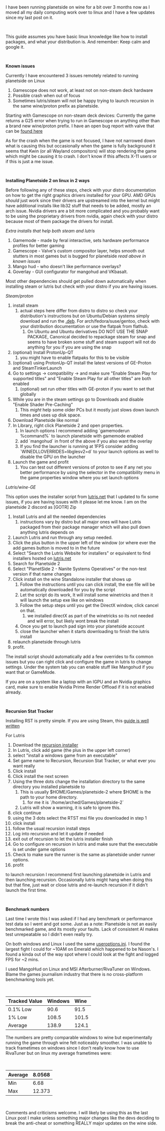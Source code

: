 I have been running planetside on wine for a bit over 3 months now as I moved all my daily computing work over to linux and I have a few updates since my last post on it.

&#x200B;

This guide assumes you have basic linux knowledge like how to install packages, and what your distribution is. And remember: Keep calm and google it.

&#x200B;

**Known issues**

Currently I have encountered 3 issues remotely related to running planetside on Linux

1. Gamescope does not work, at least not on non-steam deck hardware
2. Possible crash when out of focus
3. Sometimes lutris/steam will not be happy trying to launch recursion in the same wine/proton prefix as planetside.

Starting with Gamescope on non-steam deck devices: Currently the game returns a G25 error when trying to run in Gamescope on anything other than a brand new wine/proton prefix. I have an open bug report with valve that can be [found here](https://github.com/ValveSoftware/gamescope/issues/1131)

As for the crash when the game is not focused, I have not narrowed down what is causing this but occasionally when the game is fully background it seems that Kwin (or all Wayland compositors) will stop rendering the game which might be causing it to crash. I don't know if this affects X-11 users or if this is just a me issue.

&#x200B;

**Installing Planetside 2 on linux in 2 ways**

Before following any of these steps, check with your distro documentation on how to get the right graphics drivers installed for your GPU. AMD GPUs *should* just work since their drivers are upstreamed into the kernel but might have additional installs like lib32 stuff that needs to be added, mostly an arch issue. Nvidia drivers are a bit more complicated and you probably want to be using the proprietary drivers from nvidia, again check with your distro because most of them package the drivers for install.

*Extra installs that help both steam and lutris*

1. Gamemode - made by feral interactive, sets hardware performance profiles for better gaming
2. Gamescope - Valve's custom compositor layer, helps smooth out stutters in most games but is bugged for planetside *read above in known issues*
3. Mango hud - who doesn't like performance overlays?
4. Goverlay - GUI configurator for mangohud and VKbasalt.

Most other dependencies should get pulled down automatically when installing steam or lutris but check with your distro if you are having issues.

*Steam/proton*

1. install steam
   1. actual steps here differ from distro to distro so check your distribution's instructions but on Ubuntu/Debian systems simply download and run the [.deb](https://cdn.cloudflare.steamstatic.com/client/installer/steam.deb). For arch/fedora/suse/gentoo, check with your distribution documentation or use the flatpak from flathub.
      1. On Ubuntu and Ubuntu derivatives DO NOT USE THE SNAP PACKAGE, Canonical decided to repackage steam for snap and seems to have broken some stuff and steam support will not do anything for you if you are using the snap
2. (optional) Install ProtonUp-QT
   1. you might have to enable flatpaks for this to be visible
3. (optional) using ProtonUp-QT install the latest versions of GE-Proton and SteamTinkerLaunch
4. Go to settings -> compatibility -> and make sure "Enable Steam Play for supported titles" and "Enable Steam Play for all other titles" are both enabled
   1. (optional) set run other titles with GE-proton if you want to set that globally
5. While you are in the steam settings go to Downloads and disable "Enable Shader Pre-Caching"
   1. This *might* help some older PCs but it mostly just slows down launch times and uses up disk space.
6. Download Planetside like normal
7. In Library, right click Planetside 2 and open properties.
   1. In launch options I recommend adding \`gamemoderun %command%\` to launch planetside with gamemode enabled
   2. add \`mangohud\` in front of the above if you also want the overlay
   3. If you find the launcher is running at 1FPS consider adding \`WINEDLLOVERRIDES=libglesv2=d\` to your launch options as well to disable the GPU on the launcher
8. Launch the game and profit
   1. You can test out different versions of proton to see if any net you better performance by using the selector in the compatibility menu in the game properties window where you set launch options

*Lutris/wine-GE*

This option uses the installer script from [lutris.net](https://lutris.net) that I updated to fix some issues, if you are having issues with it please let me know. I am on the planetside 2 discord as \[GOTR\] Zip

1. Install Lutris and all the needed dependencies
   1. instructions vary by distro but all major ones will have Lutris packaged from their package manager which will also pull down anything lutris depends on
2. Launch Lutris and run through any setup needed.
3. Click the plus button in the upper left of the window (or where ever the add games button is moved to in the future
4. Select "Search the Lutris Website for installers" or equivalent to find installers hosted on [lutris.net](https://lutris.net)
5. Search for Planetside 2
6. Select "PlanetSide 2 - Nanite Systems Operatives" or the non-test version if that name changes
7. Click install on the wine Standalone installer that shows up
   1. Follow the instructions until you can click install, the exe file will be automatically downloaded for you by the script
   2. Let the script do its work, It will install some winetricks and then it will launch the setup exe like on windows
   3. Follow the setup steps until you get the DirectX window, click cancel on that.
      1. we installed directX as part of the winetricks so its not needed and will error, but likely wont break the install
   4. Once you get to launch pad sign into your planetside account
   5. close the launcher when it starts downloading to finish the lutris install
8. relaunch planetside through lutris
9. profit.

The install script should automatically add a few overrides to fix common issues but you can right click and configure the game in lutris to change settings. Under the system tab you can enable stuff like Mangohud if you want that or GameMode.

If you are on a system like a laptop with an IGPU and an Nvidia graphics card, make sure to enable Nvidia Prime Render Offload if it is not enabled already.

&#x200B;

**Recursion Stat Tracker**

Installing RST is pretty simple. If you are using Steam, this [guide is well written](https://www.reddit.com/r/Planetside/comments/11vao54/recursion_overlay_working_on_linux/)

For Lutris

1. Download the [recursion installer](https://recursiontracker.com/?p=get)
2. In Lutris, click add game (the plus in the upper left corner)
3. select "install a windows game from an executable"
4. Set game name to Recursion, Recursion Stat Tracker, or what ever you want really
5. Click install
6. Click install the next screen
7. Using the three dots change the installation directory to the same directory you installed planetside to
   1. This is usually $HOME/Games/planetside-2 where $HOME is the path to your home directory.
      1. for me it is \`/home/arched/Games/planetside-2\`
   2. Lutris will show a warning, it is safe to ignore this.
8. click continue
9. using the 3 dots select the RTST msi file you downloaded in step 1
10. click install
11. follow the usual recursion install steps
12. Log into recursion and let it update if needed
13. exit out of recursion to let the lutris installer finish
14. Go to configure on recursion in lutris and make sure that the executable is set under game options
15. Check to make sure the runner is the same as planetside under runner options.
16. profit

to launch recursion I recommend first launching planetside in Lutris and then launching recursion. Occasionally lutris might hang when doing this but that fine, just wait or close lutris and re-launch recursion if it didn't launch the first time.

&#x200B;

**Benchmark numbers**

Last time I wrote this I was asked if I had any benchmark or performance test data so I went and got some. Just as a note: Planetside is not an easily benchmarked game, and its mostly your faults. Lack of consistent AI makes test unrepeatable so I didn't even really try.

On both windows and Linux I used the same [useroptions.ini](https://pastebin.com/Wh5L6SPH). I found the largest fight I could for \~10AM on Emerald which happened to be Nason's. I found a kinda out of the way spot where I could look at the fight and logged FPS for \~2 mins.

I used MangoHud on Linux and MSI Afterburner/RivaTuner on Windows. Blame the games journalism industry that there is no cross-platform benchmarking tools yet.

&#x200B;

|Tracked Value|Windows|Wine|
|:-|:-|:-|
|0.1% Low|90.6|91.5|
|1% Low|108.5|101.5|
|Average|138.9|124.1|

The numbers are pretty comparable windows to wine but experimentally running the game through wine felt noticeably smoother. I was unable to track frametimes on windows since I don't really know how to use RivaTuner but on linux my average frametimes were:

&#x200B;

|Average|8.0568|
|:-|:-|
|Min|6.68|
|Max|12.373|

&#x200B;

Comments and criticisms welcome. I will likely be using this as the last Linux post I make unless something major changes like the devs deciding to break the anti-cheat or something REALLY major updates on the wine side.
